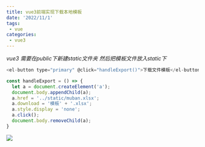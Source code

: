 ```yaml
---
title: vue3前端实现下载本地模板
date: '2022/11/1'
tags:
 - vue
categories:
 - vue3
---
```


*vue3 需要在public下新建static文件夹 然后把模板文件放入static下*
```js
<el-button type="primary" @click="handleExport()">下载文件模板</el-button>
```

```js
const handleExport = () => {
  let a = document.createElement('a');
  document.body.appendChild(a);
  a.href = '../static/muban.xlsx';
  a.download = '模板' + '.xlsx';
  a.style.display = 'none';
  a.click();
  document.body.removeChild(a);
}
```
![](https://wxy-md.oss-cn-shanghai.aliyuncs.com/image-20221110163525219.png)

